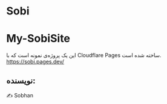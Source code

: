 # Sobi
# My-SobiSite
این یک پروژه‌ی نمونه است که با Cloudflare Pages ساخته شده است.
https://sobi.pages.dev/


## نویسنده:
✍ Sobhan
